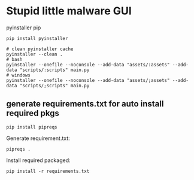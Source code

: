 # Stupid little malware GUI
pyinstaller pip

```
pip install pyinstaller
```

```
# clean pyinstaller cache
pyinstaller --clean .
# bash
pyinstaller --onefile --noconsole --add-data "assets/:assets" --add-data "scripts/:scripts" main.py
# windows
pyinstaller --onefile --noconsole --add-data "assets/;assets" --add-data "scripts/;scripts" main.py

```

## generate requirements.txt for auto install required pkgs
```
pip install pipreqs
```
Generate requirement.txt:
```
pipreqs .
```
Install required packaged:
```
pip install -r requirements.txt

```
